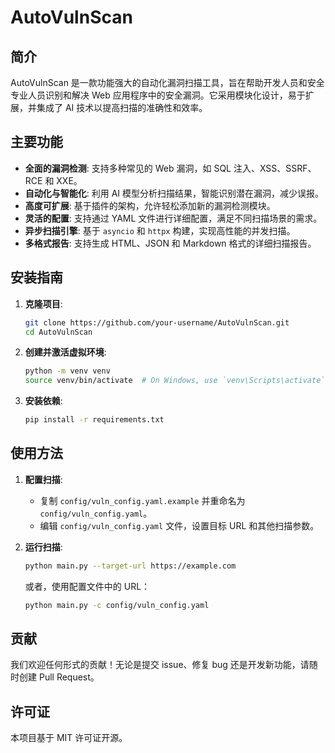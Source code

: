 # AutoVulnScan

## 简介

AutoVulnScan 是一款功能强大的自动化漏洞扫描工具，旨在帮助开发人员和安全专业人员识别和解决 Web 应用程序中的安全漏洞。它采用模块化设计，易于扩展，并集成了 AI 技术以提高扫描的准确性和效率。

## 主要功能

- **全面的漏洞检测**: 支持多种常见的 Web 漏洞，如 SQL 注入、XSS、SSRF、RCE 和 XXE。
- **自动化与智能化**: 利用 AI 模型分析扫描结果，智能识别潜在漏洞，减少误报。
- **高度可扩展**: 基于插件的架构，允许轻松添加新的漏洞检测模块。
- **灵活的配置**: 支持通过 YAML 文件进行详细配置，满足不同扫描场景的需求。
- **异步扫描引擎**: 基于 `asyncio` 和 `httpx` 构建，实现高性能的并发扫描。
- **多格式报告**: 支持生成 HTML、JSON 和 Markdown 格式的详细扫描报告。

## 安装指南

1.  **克隆项目**:
    ```bash
    git clone https://github.com/your-username/AutoVulnScan.git
    cd AutoVulnScan
    ```

2.  **创建并激活虚拟环境**:
    ```bash
    python -m venv venv
    source venv/bin/activate  # On Windows, use `venv\Scripts\activate`
    ```

3.  **安装依赖**:
    ```bash
    pip install -r requirements.txt
    ```

## 使用方法

1.  **配置扫描**:
    - 复制 `config/vuln_config.yaml.example` 并重命名为 `config/vuln_config.yaml`。
    - 编辑 `config/vuln_config.yaml` 文件，设置目标 URL 和其他扫描参数。

2.  **运行扫描**:
    ```bash
    python main.py --target-url https://example.com
    ```

    或者，使用配置文件中的 URL：
    ```bash
    python main.py -c config/vuln_config.yaml
    ```

## 贡献

我们欢迎任何形式的贡献！无论是提交 issue、修复 bug 还是开发新功能，请随时创建 Pull Request。

## 许可证

本项目基于 MIT 许可证开源。
